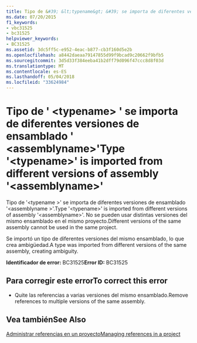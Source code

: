 ```yaml
---
title: Tipo de &#39; &lt;typename&gt; &#39; se importa de diferentes versiones de ensamblado &#39; &lt;assemblyname&gt;&#39;
ms.date: 07/20/2015
f1_keywords:
- vbc31525
- bc31525
helpviewer_keywords:
- BC31525
ms.assetid: 3dc5ff5c-e952-4eac-b877-cb3f160d5e2b
ms.openlocfilehash: a8442daeaa79147855d99f9bcad9c20662f9bfb5
ms.sourcegitcommit: 3d5d33f384eeba41b2dff79d096f47ccc8d8f03d
ms.translationtype: MT
ms.contentlocale: es-ES
ms.lasthandoff: 05/04/2018
ms.locfileid: "33624984"
---
```

# <a name="type-39lttypenamegt39-is-imported-from-different-versions-of-assembly-39ltassemblynamegt39"></a><span data-ttu-id="2317c-102">Tipo de &#39; &lt;typename&gt; &#39; se importa de diferentes versiones de ensamblado &#39; &lt;assemblyname&gt;&#39;</span><span class="sxs-lookup"><span data-stu-id="2317c-102">Type &#39;&lt;typename&gt;&#39; is imported from different versions of assembly &#39;&lt;assemblyname&gt;&#39;</span></span>
<span data-ttu-id="2317c-103">Tipo de '\<typename >' se importa de diferentes versiones de ensamblado '\<assemblyname >'.</span><span class="sxs-lookup"><span data-stu-id="2317c-103">Type '\<typename>' is imported from different versions of assembly '\<assemblyname>'.</span></span> <span data-ttu-id="2317c-104">No se pueden usar distintas versiones del mismo ensamblado en el mismo proyecto.</span><span class="sxs-lookup"><span data-stu-id="2317c-104">Different versions of the same assembly cannot be used in the same project.</span></span>  
  
 <span data-ttu-id="2317c-105">Se importó un tipo de diferentes versiones del mismo ensamblado, lo que crea ambigüedad.</span><span class="sxs-lookup"><span data-stu-id="2317c-105">A type was imported from different versions of the same assembly, creating ambiguity.</span></span>  
  
 <span data-ttu-id="2317c-106">**Identificador de error:** BC31525</span><span class="sxs-lookup"><span data-stu-id="2317c-106">**Error ID:** BC31525</span></span>  
  
## <a name="to-correct-this-error"></a><span data-ttu-id="2317c-107">Para corregir este error</span><span class="sxs-lookup"><span data-stu-id="2317c-107">To correct this error</span></span>  
  
-   <span data-ttu-id="2317c-108">Quite las referencias a varias versiones del mismo ensamblado.</span><span class="sxs-lookup"><span data-stu-id="2317c-108">Remove references to multiple versions of the same assembly.</span></span>  
  
## <a name="see-also"></a><span data-ttu-id="2317c-109">Vea también</span><span class="sxs-lookup"><span data-stu-id="2317c-109">See Also</span></span>  
 [<span data-ttu-id="2317c-110">Administrar referencias en un proyecto</span><span class="sxs-lookup"><span data-stu-id="2317c-110">Managing references in a project</span></span>](/visualstudio/ide/managing-references-in-a-project)
